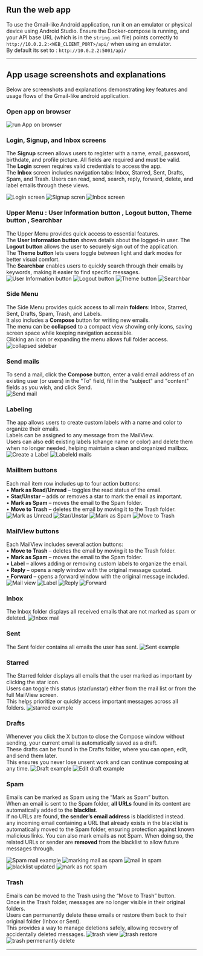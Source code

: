 
## Run the web app
 To use the Gmail-like Android application, run it on an emulator or physical device using Android Studio.
Ensure the Docker-compose is running, and your API base URL (which is in the `string.xml` file) points correctly to `http://10.0.2.2:<WEB_CLIENT_PORT>/api/` when using an emulator.  
By default its set to : `http://10.0.2.2:5001/api/`

---

## App usage screenshots and explanations
Below are screenshots and explanations demonstrating key features and usage flows of the Gmail-like android application.   

### Open app on browser
![run App on browser](../Screenshots/2.png)

### Login, Signup, and Inbox screens
The **Signup** screen allows users to register with a name, email, password, birthdate, and profile picture. All fields are required and must be valid.  
The **Login** screen requires valid credentials to access the app.  
The **Inbox** screen includes navigation tabs: Inbox, Starred, Sent, Drafts, Spam, and Trash. Users can read, send, search, reply, forward, delete, and label emails through these views. 

![Login screen](../Screenshots/3.png)
![Signup scren](../Screenshots/4.png)
![Inbox screen](../Screenshots/5.png)

### Upper Menu :  User Information button , Logout button, Theme button , Searchbar
The Upper Menu provides quick access to essential features.  
The **User Information button** shows details about the logged-in user. 
The **Logout button** allows the user to securely sign out of the application.  
The **Theme button** lets users toggle between light and dark modes for better visual comfort.  
The **Searchbar** enables users to quickly search through their emails by keywords, making it easier to find specific messages.
![User Information button](../Screenshots/6.png)
![Logout button](../Screenshots/7.png)
![Theme button](../Screenshots/8.png)
![Searchbar](../Screenshots/9.png)

### Side Menu
The Side Menu provides quick access to all main **folders**: Inbox, Starred, Sent, Drafts, Spam, Trash, and Labels.  
It also includes a **Compose** button for writing new emails.  
The menu can be **collapsed** to a compact view showing only icons, saving screen space while keeping navigation accessible.  
Clicking an icon or expanding the menu allows full folder access.
![collapsed sidebar](../Screenshots/10.png)


### Send mails
To send a mail, click the **Compose** button, enter a valid email address of an existing user (or users) in the "To" field, fill in the "subject" and "content" fields as you wish, and click Send.  
![Send mail](../Screenshots/11.png)

### Labeling
The app allows users to create custom labels with a name and color to organize their emails.  
Labels can be assigned to any message from the MailView.  
Users can also edit existing labels (change name or color) and delete them when no longer needed, helping maintain a clean and organized mailbox.
![Create a Label](../Screenshots/12.png)
![Labeleld mails](../Screenshots/13.png)

### MailItem buttons 
Each mail item row includes up to four action buttons:  
  • **Mark as Read/Unread** – toggles the read status of the email.  
  • **Star/Unstar** – adds or removes a star to mark the email as important.  
  • **Mark as Spam** – moves the email to the Spam folder.  
  • **Move to Trash** – deletes the email by moving it to the Trash folder.  
![Mark as Unread](../Screenshots/14.png)
![Star/Unstar](../Screenshots/15.png)
![Mark as Spam](../Screenshots/16.png)
![Move to Trash](../Screenshots/17.png)

### MailView buttons 
Each MailView includes several action buttons:  
  • **Move to Trash** – deletes the email by moving it to the Trash folder.  
  • **Mark as Spam** – moves the email to the Spam folder.  
  • **Label** – allows adding or removing custom labels to organize the email.  
  • **Reply** – opens a reply window with the original message quoted.  
  • **Forward** – opens a forward window with the original message included.  
![Mail view](../Screenshots/18.png)
![Label](../Screenshots/19.png)
![Reply](../Screenshots/20.png)
![Forward](../Screenshots/21.png)

### Inbox
 The Inbox folder displays all received emails that are not marked as
 spam or deleted.
 ![Inbox mail](../Screenshots/22.png)

### Sent
The Sent folder contains all emails the user has sent.
 ![Sent example](../Screenshots/23.png)

### Starred
The Starred folder displays all emails that the user marked as important by clicking the star icon.  
Users can toggle this status (star/unstar) either from the mail list or from the full MailView screen.  
This helps prioritize or quickly access important messages across all folders.
![starred example](../Screenshots/24.png)

### Drafts
Whenever you click the X button to close the Compose window without sending, your current email is automatically saved as a draft.  
These drafts can be found in the Drafts folder, where you can open, edit, and send them later.  
This ensures you never lose unsent work and can continue composing at any time.
![Draft example](../Screenshots/25.png)
![Edit draft example](../Screenshots/26.png)

### Spam
Emails can be marked as Spam using the “Mark as Spam” button.  
When an email is sent to the Spam folder, **all URLs** found in its content are automatically added to the **blacklist**.  
 If no URLs are found, **the sender’s email address** is blacklisted instead.  
any incoming email containing a URL that already exists in the blacklist is automatically moved to the Spam folder, ensuring protection against known malicious links.
You can also mark emails as not Spam. When doing so, the related URLs or sender are **removed** from the blacklist to allow future messages through.

![Spam mail example](../Screenshots/27.png)
![marking mail as spam](../Screenshots/16.png)
![mail in spam](../Screenshots/29.png)
![blacklist updated](../Screenshots/30.png)
![mark as not spam](../Screenshots/31.png)

### Trash
Emails can be moved to the Trash using the “Move to Trash” button.  
Once in the Trash folder, messages are no longer visible in their original folders.  
Users can permanently delete these emails or restore them back to their original folder (Inbox or Sent).  
This provides a way to manage deletions safely, allowing recovery of accidentally deleted messages.
![trash view ](../Screenshots/32.png)
![trash restore ](../Screenshots/33.png)
![trash permenantly delete ](../Screenshots/34.png)


---
